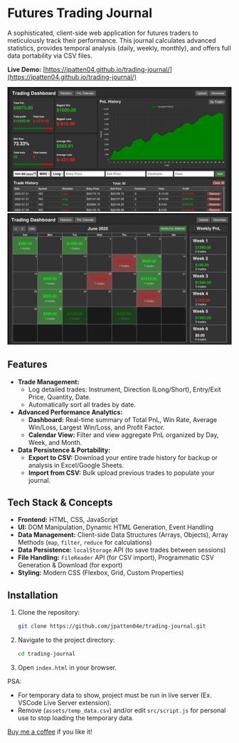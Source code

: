 # Futures Trading Journal

A sophisticated, client-side web application for futures traders to meticulously track their performance. This journal calculates advanced statistics, provides temporal analysis (daily, weekly, monthly), and offers full data portability via CSV files.

**Live Demo:** [https://jpatten04.github.io/trading-journal/](https://jpatten04.github.io/trading-journal/)

![Futures Trading Journal Stats Screenshot](./assets/trading-journal-stats.png)
![Futures Trading Journal Calendar Screenshot](./assets/trading-journal-calendar.png)

## Features

-   **Trade Management:**
    -   Log detailed trades: Instrument, Direction (Long/Short), Entry/Exit Price, Quantity, Date.
    -   Automatically sort all trades by date.
-   **Advanced Performance Analytics:**
    -   **Dashboard:** Real-time summary of Total PnL, Win Rate, Average Win/Loss, Largest Win/Loss, and Profit Factor.
    -   **Calendar View:** Filter and view aggregate PnL organized by Day, Week, and Month.
-   **Data Persistence & Portability:**
    -   **Export to CSV:** Download your entire trade history for backup or analysis in Excel/Google Sheets.
    -   **Import from CSV:** Bulk upload previous trades to populate your journal.

## Tech Stack & Concepts

-   **Frontend:** HTML, CSS, JavaScript
-   **UI:** DOM Manipulation, Dynamic HTML Generation, Event Handling
-   **Data Management:** Client-side Data Structures (Arrays, Objects), Array Methods (`map`, `filter`, `reduce` for calculations)
-   **Data Persistence:** `localStorage` API (to save trades between sessions)
-   **File Handling:** `FileReader` API (for CSV import), Programmatic CSV Generation & Download (for export)
-   **Styling:** Modern CSS (Flexbox, Grid, Custom Properties)

## Installation

1.  Clone the repository:
    ```bash
    git clone https://github.com/jpatten04e/trading-journal.git
    ```
2.  Navigate to the project directory:
    ```bash
    cd trading-journal
    ```
3.  Open `index.html` in your browser.

PSA:

-   For temporary data to show, project must be run in live server (Ex. VSCode Live Server extension).
-   Remove (`assets/temp_data.csv`) and/or edit `src/script.js` for personal use to stop loading the temporary data.

[Buy me a coffee](https://buymeacoffee.com/jakepatten) if you like it!
